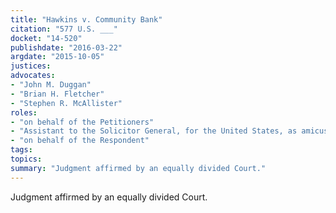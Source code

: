 ```yaml
---
title: "Hawkins v. Community Bank"
citation: "577 U.S. ___"
docket: "14-520"
publishdate: "2016-03-22"
argdate: "2015-10-05"
justices:
advocates:
- "John M. Duggan"
- "Brian H. Fletcher"
- "Stephen R. McAllister"
roles:
- "on behalf of the Petitioners"
- "Assistant to the Solicitor General, for the United States, as amicus curiae, supporting the Petitioners"
- "on behalf of the Respondent"
tags:
topics:
summary: "Judgment affirmed by an equally divided Court."
---
```

Judgment affirmed by an equally divided Court.

